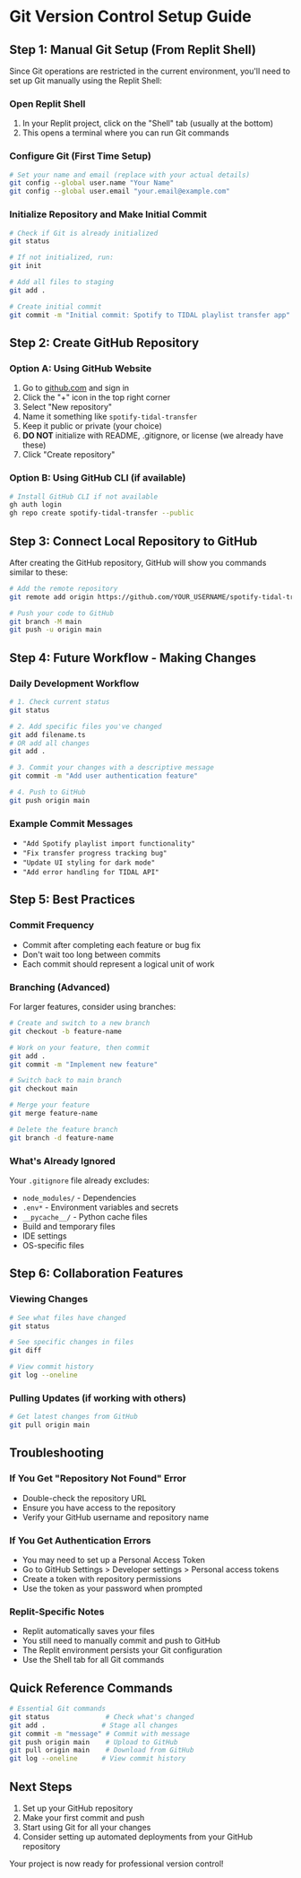 # Git Version Control Setup Guide

## Step 1: Manual Git Setup (From Replit Shell)

Since Git operations are restricted in the current environment, you'll need to set up Git manually using the Replit Shell:

### Open Replit Shell
1. In your Replit project, click on the "Shell" tab (usually at the bottom)
2. This opens a terminal where you can run Git commands

### Configure Git (First Time Setup)
```bash
# Set your name and email (replace with your actual details)
git config --global user.name "Your Name"
git config --global user.email "your.email@example.com"
```

### Initialize Repository and Make Initial Commit
```bash
# Check if Git is already initialized
git status

# If not initialized, run:
git init

# Add all files to staging
git add .

# Create initial commit
git commit -m "Initial commit: Spotify to TIDAL playlist transfer app"
```

## Step 2: Create GitHub Repository

### Option A: Using GitHub Website
1. Go to [github.com](https://github.com) and sign in
2. Click the "+" icon in the top right corner
3. Select "New repository"
4. Name it something like `spotify-tidal-transfer`
5. Keep it public or private (your choice)
6. **DO NOT** initialize with README, .gitignore, or license (we already have these)
7. Click "Create repository"

### Option B: Using GitHub CLI (if available)
```bash
# Install GitHub CLI if not available
gh auth login
gh repo create spotify-tidal-transfer --public
```

## Step 3: Connect Local Repository to GitHub

After creating the GitHub repository, GitHub will show you commands similar to these:

```bash
# Add the remote repository
git remote add origin https://github.com/YOUR_USERNAME/spotify-tidal-transfer.git

# Push your code to GitHub
git branch -M main
git push -u origin main
```

## Step 4: Future Workflow - Making Changes

### Daily Development Workflow
```bash
# 1. Check current status
git status

# 2. Add specific files you've changed
git add filename.ts
# OR add all changes
git add .

# 3. Commit your changes with a descriptive message
git commit -m "Add user authentication feature"

# 4. Push to GitHub
git push origin main
```

### Example Commit Messages
- `"Add Spotify playlist import functionality"`
- `"Fix transfer progress tracking bug"`
- `"Update UI styling for dark mode"`
- `"Add error handling for TIDAL API"`

## Step 5: Best Practices

### Commit Frequency
- Commit after completing each feature or bug fix
- Don't wait too long between commits
- Each commit should represent a logical unit of work

### Branching (Advanced)
For larger features, consider using branches:
```bash
# Create and switch to a new branch
git checkout -b feature-name

# Work on your feature, then commit
git add .
git commit -m "Implement new feature"

# Switch back to main branch
git checkout main

# Merge your feature
git merge feature-name

# Delete the feature branch
git branch -d feature-name
```

### What's Already Ignored
Your `.gitignore` file already excludes:
- `node_modules/` - Dependencies
- `.env*` - Environment variables and secrets
- `__pycache__/` - Python cache files
- Build and temporary files
- IDE settings
- OS-specific files

## Step 6: Collaboration Features

### Viewing Changes
```bash
# See what files have changed
git status

# See specific changes in files
git diff

# View commit history
git log --oneline
```

### Pulling Updates (if working with others)
```bash
# Get latest changes from GitHub
git pull origin main
```

## Troubleshooting

### If You Get "Repository Not Found" Error
- Double-check the repository URL
- Ensure you have access to the repository
- Verify your GitHub username and repository name

### If You Get Authentication Errors
- You may need to set up a Personal Access Token
- Go to GitHub Settings > Developer settings > Personal access tokens
- Create a token with repository permissions
- Use the token as your password when prompted

### Replit-Specific Notes
- Replit automatically saves your files
- You still need to manually commit and push to GitHub
- The Replit environment persists your Git configuration
- Use the Shell tab for all Git commands

## Quick Reference Commands

```bash
# Essential Git commands
git status              # Check what's changed
git add .              # Stage all changes
git commit -m "message" # Commit with message
git push origin main    # Upload to GitHub
git pull origin main    # Download from GitHub
git log --oneline      # View commit history
```

## Next Steps

1. Set up your GitHub repository
2. Make your first commit and push
3. Start using Git for all your changes
4. Consider setting up automated deployments from your GitHub repository

Your project is now ready for professional version control!